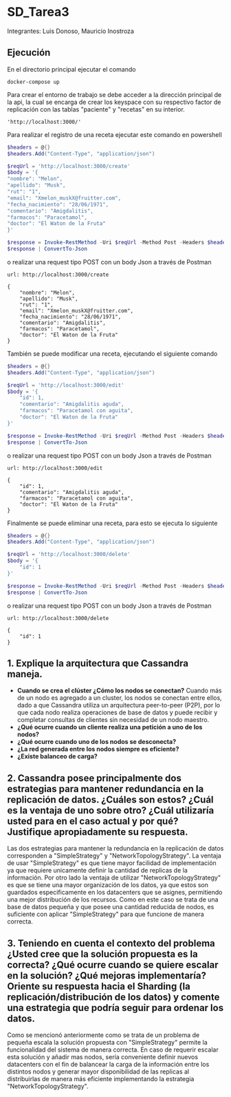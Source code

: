# SD_Tarea3
Integrantes: Luis Donoso, Mauricio Inostroza

## Ejecución
En el directorio principal ejecutar el comando
```
docker-compose up
```

Para crear el entorno de trabajo se debe acceder a la dirección principal de la api, la cual se encarga de crear los keyspace con su respectivo factor de replicación con las tablas "paciente" y "recetas" en su interior.
```
'http://localhost:3000/'
```
Para realizar el registro de una receta ejecutar este comando en powershell 
```powershell
$headers = @{}
$headers.Add("Content-Type", "application/json")

$reqUrl = 'http://localhost:3000/create'
$body = '{
"nombre": "Melon",
"apellido": "Musk",
"rut": "1",
"email": "Xmelon_muskX@fruitter.com",
"fecha_nacimiento": "28/06/1971",
"comentario": "Amigdalitis",
"farmacos": "Paracetamol",
"doctor": "El Waton de la Fruta"
}'

$response = Invoke-RestMethod -Uri $reqUrl -Method Post -Headers $headers -ContentType 'application/json' -Body $body
$response | ConvertTo-Json
```
o realizar una request tipo POST con un body Json a través de Postman
```
url: http://localhost:3000/create
```
```
{
    "nombre": "Melon",
    "apellido": "Musk",
    "rut": "1",
    "email": "Xmelon_muskX@fruitter.com",
    "fecha_nacimiento": "28/06/1971",
    "comentario": "Amigdalitis",
    "farmacos": "Paracetamol",
    "doctor": "El Waton de la Fruta"
}
```
También se puede modificar una receta, ejecutando el siguiente comando
```powershell
$headers = @{}
$headers.Add("Content-Type", "application/json")

$reqUrl = 'http://localhost:3000/edit'
$body = '{
    "id": 1,
    "comentario": "Amigdalitis aguda",
    "farmacos": "Paracetamol con aguita",
    "doctor": "El Waton de la Fruta"
}'

$response = Invoke-RestMethod -Uri $reqUrl -Method Post -Headers $headers -ContentType 'application/json' -Body $body
$response | ConvertTo-Json
```
o realizar una request tipo POST con un body Json a través de Postman
```
url: http://localhost:3000/edit
```
```
{
    "id": 1,
    "comentario": "Amigdalitis aguda",
    "farmacos": "Paracetamol con aguita",
    "doctor": "El Waton de la Fruta"
}
```
Finalmente se puede eliminar una receta, para esto se ejecuta lo siguiente
```powershell
$headers = @{}
$headers.Add("Content-Type", "application/json")

$reqUrl = 'http://localhost:3000/delete'
$body = '{
    "id": 1
}'

$response = Invoke-RestMethod -Uri $reqUrl -Method Post -Headers $headers -ContentType 'application/json' -Body $body
$response | ConvertTo-Json
```

o realizar una request tipo POST con un body Json a través de Postman
```
url: http://localhost:3000/delete
```
```
{
    "id": 1
}
```

## 1. Explique la arquitectura que Cassandra maneja.
* **Cuando se crea el clúster ¿Cómo los nodos se conectan?** 
Cuando más de un nodo es agregado a un cluster, los nodos se conectan entre ellos, dado a que Cassandra utiliza un arquitectura peer-to-peer (P2P), por lo que cada nodo realiza operaciones de base de datos y puede recibir y completar consultas de clientes sin necesidad de un nodo maestro.
* **¿Qué ocurre cuando un cliente realiza una petición a uno de los nodos?**
* **¿Qué ocurre cuando uno de los nodos se desconecta?**
* **¿La red generada entre los nodos siempre es eficiente?**
* **¿Existe balanceo de carga?**

## 2. Cassandra posee principalmente dos estrategias para mantener redundancia en la replicación de datos. ¿Cuáles son estos? ¿Cuál es la ventaja de uno sobre otro? ¿Cuál utilizaría usted para en el caso actual y por qué? Justifique apropiadamente su respuesta.
Las dos estrategias para mantener la redundancia en la replicación de datos corresponden a "SimpleStrategy" y "NetworkTopologyStrategy". La ventaja de usar "SimpleStrategy" es que tiene mayor facilidad de implementación ya que requiere unicamente definir la cantidad de replicas de la información. Por otro lado la ventaja de utilizar "NetworkTopologyStrategy" es que se tiene una mayor organización de los datos, ya que estos son guardados especificamente en los datacenters que se asignes, permitiendo una mejor distribución de los recursos. Como en este caso se trata de una base de datos pequeña y que posee una cantidad reducida de nodos, es suficiente con aplicar "SimpleStrategy" para que funcione de manera correcta.
## 3. Teniendo en cuenta el contexto del problema ¿Usted cree que la solución propuesta es la correcta? ¿Qué ocurre cuando se quiere escalar en la solución? ¿Qué mejoras implementaría? Oriente su respuesta hacia el Sharding (la replicación/distribución de los datos) y comente una estrategia que podría seguir para ordenar los datos.
Como se mencionó anteriormente como se trata de un problema de pequeña escala la solución propuesta con "SimpleStrategy" permite la funcionalidad del sistema de manera correcta. En caso de requerir escalar esta solución y añadir mas nodos, sería conveniente definir nuevos datacenters con el fin de balancear la carga de la información entre los distintos nodos y generar mayor disponibilidad de las replicas al distribuirlas de manera más eficiente implementando la estrategia "NetworkTopologyStrategy". 
